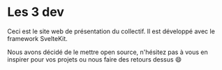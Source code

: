 # Les 3 dev

Ceci est le site web de présentation du collectif. Il est développé avec le framework SvelteKit.

Nous avons décidé de le mettre open source, n'hésitez pas à vous en inspirer pour vos projets ou nous faire des retours dessus :smile:
